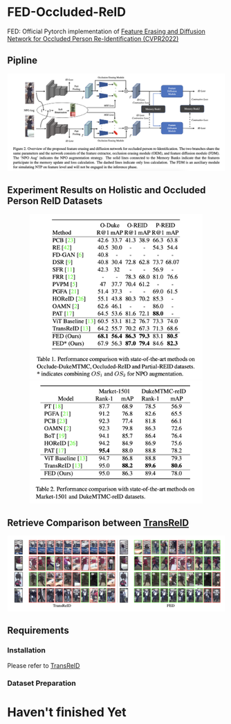 # FED-Occluded-ReID
FED: Official Pytorch implementation of [Feature Erasing and Diffusion Network for Occluded Person Re-Identification (CVPR2022)](https://openaccess.thecvf.com/content/CVPR2022/papers/Wang_Feature_Erasing_and_Diffusion_Network_for_Occluded_Person_Re-Identification_CVPR_2022_paper.pdf)

## Pipline
<div align="center">
  <img src="Figures/Structure.png">
 </div>
 
 ## Experiment Results on Holistic and Occluded Person ReID Datasets
 <div align="center">
  <img src="Figures/Result1.png" width="400px"/>
 </div>
 
 <div align="center">
  <img src="Figures/Result2.png" width="400px"/>
 </div>
 
 ## Retrieve Comparison between [TransReID](https://github.com/damo-cv/TransReID) 
 <div align="center">
  <img src="Figures/Comparison.png" width="700px"/>
 </div>
 
 
 ## Requirements
 ### Installation
 Please refer to [TransReID](https://github.com/damo-cv/TransReID) 
 ### Dataset Preparation
 
 
 # Haven't finished Yet
